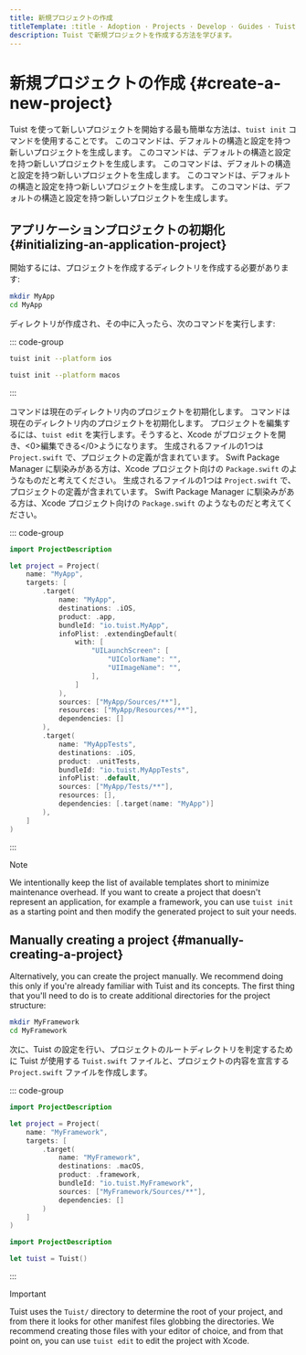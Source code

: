 ```yaml
---
title: 新規プロジェクトの作成
titleTemplate: :title · Adoption · Projects · Develop · Guides · Tuist
description: Tuist で新規プロジェクトを作成する方法を学びます。
---
```


# 新規プロジェクトの作成 {#create-a-new-project}

Tuist を使って新しいプロジェクトを開始する最も簡単な方法は、`tuist init` コマンドを使用することです。 このコマンドは、デフォルトの構造と設定を持つ新しいプロジェクトを生成します。 このコマンドは、デフォルトの構造と設定を持つ新しいプロジェクトを生成します。 このコマンドは、デフォルトの構造と設定を持つ新しいプロジェクトを生成します。 このコマンドは、デフォルトの構造と設定を持つ新しいプロジェクトを生成します。 このコマンドは、デフォルトの構造と設定を持つ新しいプロジェクトを生成します。

## アプリケーションプロジェクトの初期化 {#initializing-an-application-project}

開始するには、プロジェクトを作成するディレクトリを作成する必要があります:

```bash
mkdir MyApp
cd MyApp
```

ディレクトリが作成され、その中に入ったら、次のコマンドを実行します:

::: code-group

```bash [iOS project]
tuist init --platform ios
```

```bash [macOS project]
tuist init --platform macos
```

:::

コマンドは現在のディレクトリ内のプロジェクトを初期化します。 コマンドは現在のディレクトリ内のプロジェクトを初期化します。 プロジェクトを編集するには、`tuist edit` を実行します。そうすると、Xcode がプロジェクトを開き、<0>編集できる</0>ようになります。 生成されるファイルの1つは `Project.swift` で、プロジェクトの定義が含まれています。 Swift Package Manager に馴染みがある方は、Xcode プロジェクト向けの `Package.swift` のようなものだと考えてください。 生成されるファイルの1つは `Project.swift` で、プロジェクトの定義が含まれています。 Swift Package Manager に馴染みがある方は、Xcode プロジェクト向けの `Package.swift` のようなものだと考えてください。

::: code-group

```swift [Project.swift]
import ProjectDescription

let project = Project(
    name: "MyApp",
    targets: [
        .target(
            name: "MyApp",
            destinations: .iOS,
            product: .app,
            bundleId: "io.tuist.MyApp",
            infoPlist: .extendingDefault(
                with: [
                    "UILaunchScreen": [
                        "UIColorName": "",
                        "UIImageName": "",
                    ],
                ]
            ),
            sources: ["MyApp/Sources/**"],
            resources: ["MyApp/Resources/**"],
            dependencies: []
        ),
        .target(
            name: "MyAppTests",
            destinations: .iOS,
            product: .unitTests,
            bundleId: "io.tuist.MyAppTests",
            infoPlist: .default,
            sources: ["MyApp/Tests/**"],
            resources: [],
            dependencies: [.target(name: "MyApp")]
        ),
    ]
)
```

:::

> [!NOTE]
> We intentionally keep the list of available templates short to minimize maintenance overhead. If you want to create a project that doesn't represent an application, for example a framework, you can use `tuist init` as a starting point and then modify the generated project to suit your needs.

## Manually creating a project {#manually-creating-a-project}

Alternatively, you can create the project manually. We recommend doing this only if you're already familiar with Tuist and its concepts. The first thing that you'll need to do is to create additional directories for the project structure:

```bash
mkdir MyFramework
cd MyFramework
```

次に、Tuist の設定を行い、プロジェクトのルートディレクトリを判定するために Tuist が使用する `Tuist.swift` ファイルと、プロジェクトの内容を宣言する `Project.swift` ファイルを作成します。

::: code-group

```swift [Project.swift]
import ProjectDescription

let project = Project(
    name: "MyFramework",
    targets: [
        .target(
            name: "MyFramework",
            destinations: .macOS,
            product: .framework,
            bundleId: "io.tuist.MyFramework",
            sources: ["MyFramework/Sources/**"],
            dependencies: []
        )
    ]
)
```

```swift [Tuist.swift]
import ProjectDescription

let tuist = Tuist()
```

:::

> [!IMPORTANT]
> Tuist uses the `Tuist/` directory to determine the root of your project, and from there it looks for other manifest files globbing the directories. We recommend creating those files with your editor of choice, and from that point on, you can use `tuist edit` to edit the project with Xcode.
